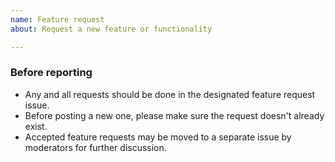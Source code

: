 ```yaml
---
name: Feature request
about: Request a new feature or functionality

---
```



### Before reporting

- Any and all requests should be done in the designated feature request issue.
- Before posting a new one, please make sure the request doesn't already exist.
- Accepted feature requests may be moved to a separate issue by moderators for further discussion.


